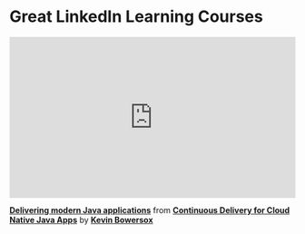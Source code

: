 <h1>Great LinkedIn Learning Courses</h1>

<div style="position:relative;height:0;padding-bottom:56.25%"><iframe width="640" height="360" src="https://www.linkedin.com/learning/embed/continuous-delivery-for-cloud-native-java-apps/delivering-modern-java-applications?autoplay=false&claim=AQHWb6He2CGLjwAAAYSdNaOPCDJALUT13feb7390SvyD5PXqqe3-FlHINxeshTobdayki2u1rPnzGcD_TzLGCtcOAm08OrYob_mDUC2hNRmuQ0Chuo1eRIZW_QLISb17PrCrroOimXe0UIpCn84LyIufB7U1ufO4vp5pOvaPXxQvpl81sB_occM5qFEJBJA23RyM6qRP6U4NBiT4fgLmZ_4BRcg1nusRNFc31Fe-ukkgyMUrEKmTfKCHAf6VFo2EuXoETUIgolhUoiY-vdI3fuEDsaD0twit_INY_K6Y8RWIDVyf-8P2zWRvlOyaoVxwR4_IT_hqUjGuIU9f2JhI2l3UhuLQqcPKFb8q-O0yXBpFyxIUg3sXwFwwtHWhd9nTW0OG1qNQq8KsOxGuVtKzuI76U6GEgtx_8gY7Pz2wGiMlfMahpu9Ai7xqiMD-IsKxCO7fLIqRCJ-sr_5ATReZU-_fc3_khXEOkCOiZOruBHEhw-0lr1ZcfGdyciJqAyBV821MdweKZIHEbB1kgdWfyOstIjyeoT4Ql91Sq-3waix2ufKhpFyAGvXpuhAt7QEiuqAgxOSLLjzmTEmrdO-AWG0LnelVUWUebMsPiHqR56DEmnQYtrZQimyM69JFgI9M5X8l_LPX4M2xuhbOwrscY4Y7M3gJwQDmO-_HzwSED2hLCPoKmnzAeFSarpJbpVHJBxUz1_rchwBnrb0xoHB4tYfuYDPAyQhiJt6h40QvZhStz9cw4Pks1WVTFKRIBVU7TcqLAi8LuGxs3yHG_skSHfqtDNU19NvARJ3gYwJ69tC25j5f9ZBK3tFEoxhSaV9Ejy0ZBdzSabRCfxAdftcEKS_9w-CX4sV9WvWIEqGEUn9xz0UQGUBD4eugmyK4K47pFUEz5Og3dMDh-J5pKFBJmuUsESTqbravAiHj2XKoSGjb84v7-zZSWsIxzw5y-u4wnIyQ_Am0T1wVjipxuaOLsfzyM9ZYba_RZ5Ow-fPFYgjJgIeKUeyUGZMGsDqYEu6ohLaSbNHxXGFBJ73CM9zLFYA9St1hTZnZHEx6NsvTh4Xlk7CFDmK5Y7Ib-tk9FntYOkzFfLu9L5hguQRUkBmJIQQ_c69OuOioI3IPu-ICutF3Za7LQd7a8jnXecO2xosJ3F2Fn0o4ZYm9dP1x_qU84U7nKJxocwM&lipi=urn%3Ali%3Apage%3Ad_learning_content%3BPi5k21UhQ5uUzHRZKLjNEg%3D%3D&licu" mozallowfullscreen="true" webkitallowfullscreen="true" allowfullscreen="true" frameborder="0" style="position:absolute;width:100%;height:100%;left:0"></iframe></div><p><strong><a href="https://www.linkedin.com/learning/continuous-delivery-for-cloud-native-java-apps/delivering-modern-java-applications?trk=embed_lil">Delivering modern Java applications</a></strong> from <strong><a href="https://www.linkedin.com/learning/continuous-delivery-for-cloud-native-java-apps?trk=embed_lil">Continuous Delivery for Cloud Native Java Apps</a></strong> by <strong><a href="https://www.linkedin.com/learning/instructors/kevin-bowersox?trk=embed_lil">Kevin Bowersox</a></strong></p>
